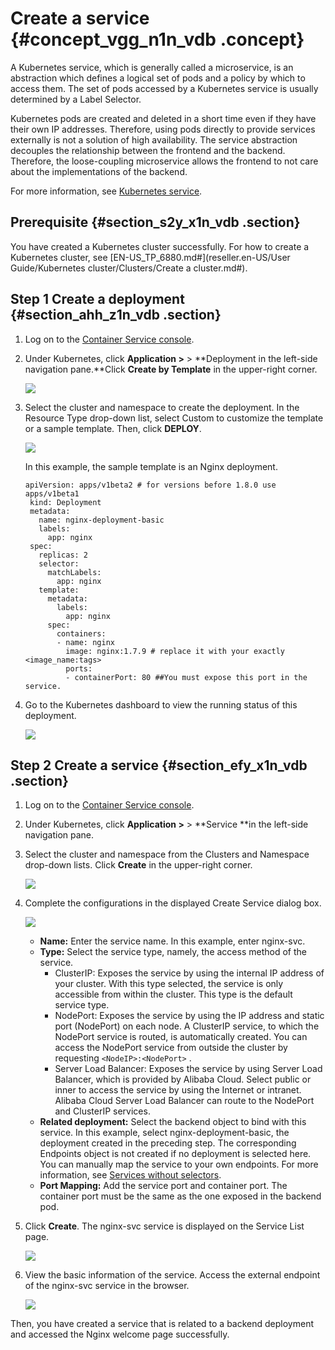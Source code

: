 # Create a service {#concept_vgg_n1n_vdb .concept}

A Kubernetes service, which is generally called a microservice, is an abstraction which defines a logical set of pods and a policy by which to access them. The set of pods accessed by a Kubernetes service is usually determined by a Label Selector.

Kubernetes pods are created and deleted in a short time even if they have their own IP addresses. Therefore, using pods directly to provide services externally is not a solution of high availability. The service abstraction decouples the relationship between the frontend and the backend. Therefore, the loose-coupling microservice allows the frontend to not care about the implementations of the backend.

For more information, see [Kubernetes service](https://kubernetes.io/docs/concepts/services-networking/service).

## Prerequisite {#section_s2y_x1n_vdb .section}

You have created a Kubernetes cluster successfully. For how to create a Kubernetes cluster, see [EN-US\_TP\_6880.md\#](reseller.en-US/User Guide/Kubernetes cluster/Clusters/Create a cluster.md#).

## Step 1 Create a deployment {#section_ahh_z1n_vdb .section}

1.  Log on to the [Container Service console](https://partners-intl.console.aliyun.com/#/cs).
2.  Under Kubernetes, click **Application \>** \> **Deployment in the left-side navigation pane.**Click **Create by Template** in the upper-right corner.

    ![](http://static-aliyun-doc.oss-cn-hangzhou.aliyuncs.com/assets/img/16662/155030268911022_en-US.png)

3.  Select the cluster and namespace to create the deployment. In the Resource Type drop-down list, select Custom to customize the template or a sample template. Then, click **DEPLOY**.

    ![](http://static-aliyun-doc.oss-cn-hangzhou.aliyuncs.com/assets/img/16662/155030268911023_en-US.png)

    In this example, the sample template is an Nginx deployment.

    ```
    apiVersion: apps/v1beta2 # for versions before 1.8.0 use apps/v1beta1
     kind: Deployment
     metadata:
       name: nginx-deployment-basic
       labels:
         app: nginx
     spec:
       replicas: 2
       selector:
         matchLabels:
           app: nginx
       template:
         metadata:
           labels:
             app: nginx
         spec:
           containers:
           - name: nginx
             image: nginx:1.7.9 # replace it with your exactly <image_name:tags>
             ports:
             - containerPort: 80 ##You must expose this port in the service.
    ```

4.  Go to the Kubernetes dashboard to view the running status of this deployment.

    ![](http://static-aliyun-doc.oss-cn-hangzhou.aliyuncs.com/assets/img/6899/15503026894455_en-US.png)


## Step 2 Create a service {#section_efy_x1n_vdb .section}

1.  Log on to the [Container Service console](https://partners-intl.console.aliyun.com/#/cs).
2.  Under Kubernetes, click **Application \>** \> **Service **in the left-side navigation pane.
3.  Select the cluster and namespace from the Clusters and Namespace drop-down lists. Click **Create** in the upper-right corner.

    ![](http://static-aliyun-doc.oss-cn-hangzhou.aliyuncs.com/assets/img/6899/15503026894456_en-US.png)

4.  Complete the configurations in the displayed Create Service dialog box.

    ![](http://static-aliyun-doc.oss-cn-hangzhou.aliyuncs.com/assets/img/16662/155030268911026_en-US.png)

    -   **Name:** Enter the service name. In this example, enter nginx-svc.
    -   **Type:** Select the service type, namely, the access method of the service.
        -   ClusterIP: Exposes the service by using the internal IP address of your cluster. With this type selected, the service is only accessible from within the cluster. This type is the default service type.
        -   NodePort: Exposes the service by using the IP address and static port \(NodePort\) on each node. A ClusterIP service, to which the NodePort service is routed, is automatically created. You can access the NodePort service from outside the cluster by requesting `<NodeIP>:<NodePort>` .
        -   Server Load Balancer: Exposes the service by using Server Load Balancer, which is provided by Alibaba Cloud. Select public or inner to access the service by using the Internet or intranet. Alibaba Cloud Server Load Balancer can route to the NodePort and ClusterIP services.
    -   **Related deployment:** Select the backend object to bind with this service. In this example, select nginx-deployment-basic, the deployment created in the preceding step. The corresponding Endpoints object is not created if no deployment is selected here. You can manually map the service to your own endpoints. For more information, see [Services without selectors](https://kubernetes.io/docs/concepts/services-networking/service/#services-without-selectors).
    -   **Port Mapping:** Add the service port and container port. The container port must be the same as the one exposed in the backend pod.
5.  Click **Create**. The nginx-svc service is displayed on the Service List page.

    ![](http://static-aliyun-doc.oss-cn-hangzhou.aliyuncs.com/assets/img/16662/155030268911027_en-US.png)

6.  View the basic information of the service. Access the external endpoint of the nginx-svc service in the browser.

    ![](http://static-aliyun-doc.oss-cn-hangzhou.aliyuncs.com/assets/img/6899/15503026894461_en-US.png)


Then, you have created a service that is related to a backend deployment and accessed the Nginx welcome page successfully.

